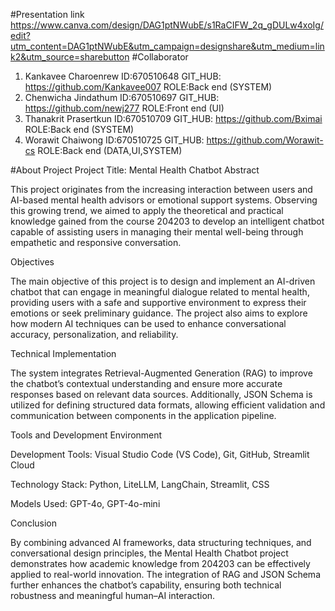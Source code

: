 #Presentation link
https://www.canva.com/design/DAG1ptNWubE/s1RaCIFW_2q_gDULw4xoIg/edit?utm_content=DAG1ptNWubE&utm_campaign=designshare&utm_medium=link2&utm_source=sharebutton
#Collaborator
1. Kankavee Charoenrew  ID:670510648 GIT_HUB: https://github.com/Kankavee007 ROLE:Back end (SYSTEM)
2. Chenwicha Jindathum  ID:670510697 GIT_HUB: https://github.com/newj277     ROLE:Front end (UI)
3. Thanakrit Prasertkun ID:670510709 GIT_HUB: https://github.com/Bximai      ROLE:Back end (SYSTEM)
4. Worawit Chaiwong     ID:670510725 GIT_HUB: https://github.com/Worawit-cs  ROLE:Back end (DATA,UI,SYSTEM)

#About Project
Project Title: Mental Health Chatbot
Abstract

This project originates from the increasing interaction between users and AI-based mental health advisors or emotional support systems. Observing this growing trend, we aimed to apply the theoretical and practical knowledge gained from the course 204203 to develop an intelligent chatbot capable of assisting users in managing their mental well-being through empathetic and responsive conversation.

Objectives

The main objective of this project is to design and implement an AI-driven chatbot that can engage in meaningful dialogue related to mental health, providing users with a safe and supportive environment to express their emotions or seek preliminary guidance. The project also aims to explore how modern AI techniques can be used to enhance conversational accuracy, personalization, and reliability.

Technical Implementation

The system integrates Retrieval-Augmented Generation (RAG) to improve the chatbot’s contextual understanding and ensure more accurate responses based on relevant data sources. Additionally, JSON Schema is utilized for defining structured data formats, allowing efficient validation and communication between components in the application pipeline.

Tools and Development Environment

Development Tools: Visual Studio Code (VS Code), Git, GitHub, Streamlit Cloud

Technology Stack: Python, LiteLLM, LangChain, Streamlit, CSS

Models Used: GPT-4o, GPT-4o-mini

Conclusion

By combining advanced AI frameworks, data structuring techniques, and conversational design principles, the Mental Health Chatbot project demonstrates how academic knowledge from 204203 can be effectively applied to real-world innovation. The integration of RAG and JSON Schema further enhances the chatbot’s capability, ensuring both technical robustness and meaningful human–AI interaction.

